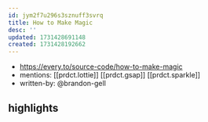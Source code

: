 ```yaml
---
id: jym2f7u296s3sznuff3svrq
title: How to Make Magic
desc: ''
updated: 1731428691148
created: 1731428192662
---
```


- https://every.to/source-code/how-to-make-magic
- mentions: [[prdct.lottie]] [[prdct.gsap]] [[prdct.sparkle]]
- written-by: @brandon-gell

## highlights

